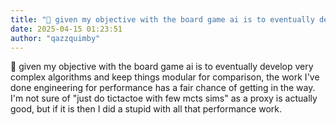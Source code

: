 ```yaml
---
title: "💭 given my objective with the board game ai is to eventually develop very complex..."
date: 2025-04-15 01:23:51
author: "qazzquimby"
---
```


💭 given my objective with the board game ai is to eventually develop very complex algorithms and keep things modular for comparison, the work I've done engineering for performance has a fair chance of getting in the way. I'm not sure of "just do tictactoe with few mcts sims" as a proxy is actually good, but if it is then I did a stupid with all that performance work.